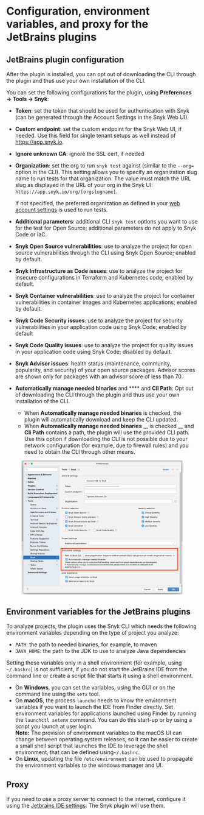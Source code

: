 # Configuration, environment variables, and proxy for the JetBrains plugins

## JetBrains plugin configuration

After the plugin is installed, you can opt out of downloading the CLI through the plugin and thus use your own installation of the CLI.

You can set the following configurations for the plugin, using **Preferences → Tools → Snyk**:

* **Token**: set the token that should be used for authentication with Snyk (can be generated through the Account Settings in the Snyk Web UI).
* **Custom endpoint**: set the custom endpoint for the Snyk Web UI, if needed. Use this field for single tenant setups as well instead of https://app.snyk.io.
* **Ignore unknown CA**: ignore the SSL cert, if needed
*   **Organization**: set the org to run `snyk test` against (similar to the `--org=` option in the CLI). This setting allows you to specify an organization slug name to run tests for that organization. The value must match the URL slug as displayed in the URL of your org in the Snyk UI: `https://app.snyk.io/org/[orgslugname]`.

    If not specified, the preferred organization as defined in your [web account settings](https://app.snyk.io/account) is used to run tests.
* **Additional parameters**: additional CLI `snyk test` options you want to use for the test for Open Source; additional parameters do not apply to Snyk Code or IaC.
* **Snyk Open Source vulnerabilities**: use to analyze the project for open source vulnerabilities through the CLI using Snyk Open Source; enabled by default.
* **Snyk Infrastructure as Code issues**: use to analyze the project for insecure configurations in Terraform and Kubernetes code; enabled by default.
* **Snyk Container vulnerabilities**: use to analyze the project for container vulnerabilities in container images and Kubernetes applications; enabled by default.
* **Snyk Code Security issues**: use to analyze the project for security vulnerabilities in your application code using Snyk Code; enabled by default
* **Snyk Code Quality issues**: use to analyze the project for quality issues in your application code using Snyk Code; disabled by default.
* **Snyk Advisor issues**: health status (maintenance, community, popularity, and security) of your open source packages. Advisor scores are shown only for packages with an advisor score of less than 70.
* **Automatically manage needed binaries** and **** and **Cli Path**: Opt out of downloading the CLI through the plugin and thus use your own installation of the CLI.&#x20;
  * When **Automatically manage needed binaries** is checked, the plugin will automatically download and keep the CLI updated.
  * When **Automatically manage needed binaries** __ is checked __ and **Cli Path** contains a path, the plugin will use the provided CLI path. Use this option if downloading the CLI is not possible due to your network configuration (for example, due to firewall rules) and you need to obtain the CLI through other means.

<figure><img src="../../.gitbook/assets/JetBrains-CLI-config.png" alt=""><figcaption></figcaption></figure>

## Environment variables for the JetBrains plugins

To analyze projects, the plugin uses the Snyk CLI which needs the following environment variables depending on the type of project you analyze:

* `PATH`: the path to needed binaries, for example, to maven
* `JAVA_HOME`: the path to the JDK to use to analyze Java dependencies

Setting these variables only in a shell environment (for example, using `~/.bashrc`) is not sufficient, if you do not start the JetBrains IDE from the command line or create a script file that starts it using a shell environment.

* On **Windows**, you can set the variables, using the GUI or on the command line using the `setx` tool.
* On **macOS**, the process `launchd` needs to know the environment variables if you want to launch the IDE from Finder directly. Set environment variables for applications launched using Finder by running the `launchctl setenv` command. You can do this start-up or by using a script you launch at user login.\
  **Note:** The provision of environment variables to the macOS UI can change between operating system releases, so it can be easier to create a small shell script that launches the IDE to leverage the shell environment, that can be defined using`~/.bashrc`.
* On **Linux**, updating the file `/etc/environment` can be used to propagate the environment variables to the windows manager and UI.

## Proxy

If you need to use a proxy server to connect to the internet, configure it using the [Jetbrains IDE settings](https://www.jetbrains.com/help/idea/settings-http-proxy.html). The Snyk plugin will use them.

##
